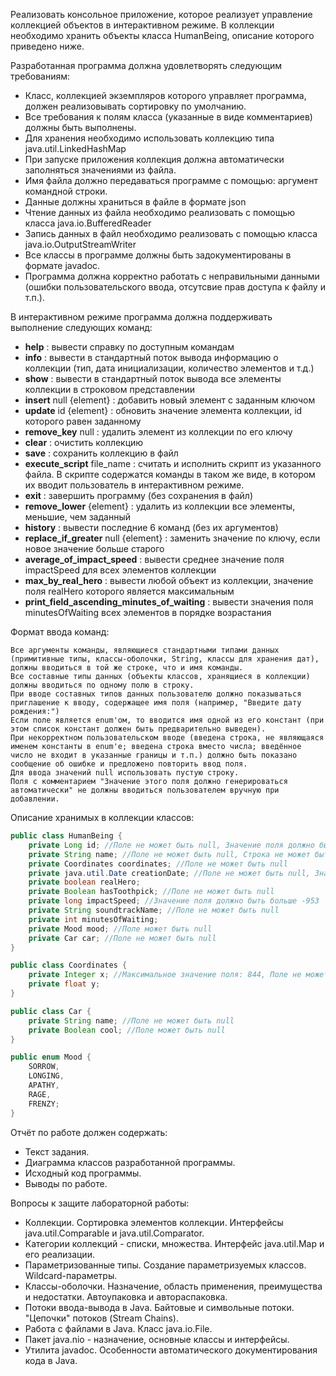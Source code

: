 Реализовать консольное приложение, которое реализует управление коллекцией объектов в интерактивном режиме. В коллекции необходимо хранить объекты класса HumanBeing, описание которого приведено ниже.

Разработанная программа должна удовлетворять следующим требованиям:

- Класс, коллекцией экземпляров которого управляет программа, должен реализовывать сортировку по умолчанию.
- Все требования к полям класса (указанные в виде комментариев) должны быть выполнены.
- Для хранения необходимо использовать коллекцию типа java.util.LinkedHashMap
- При запуске приложения коллекция должна автоматически заполняться значениями из файла.
- Имя файла должно передаваться программе с помощью: аргумент командной строки.
- Данные должны храниться в файле в формате json
- Чтение данных из файла необходимо реализовать с помощью класса java.io.BufferedReader
- Запись данных в файл необходимо реализовать с помощью класса java.io.OutputStreamWriter
- Все классы в программе должны быть задокументированы в формате javadoc.
- Программа должна корректно работать с неправильными данными (ошибки пользовательского ввода, отсутсвие прав доступа к файлу и т.п.).

В интерактивном режиме программа должна поддерживать выполнение следующих команд:

* **help** : вывести справку по доступным командам
* **info** : вывести в стандартный поток вывода информацию о коллекции (тип, дата инициализации, количество элементов и т.д.)
* **show** : вывести в стандартный поток вывода все элементы коллекции в строковом представлении
* **insert** null {element} : добавить новый элемент с заданным ключом
* **update** id {element} : обновить значение элемента коллекции, id которого равен заданному
* **remove_key** null : удалить элемент из коллекции по его ключу
* **clear** : очистить коллекцию
* **save** : сохранить коллекцию в файл
* **execute_script** file_name : считать и исполнить скрипт из указанного файла. В скрипте содержатся команды в таком же виде, в котором их вводит пользователь в интерактивном режиме.
* **exit** : завершить программу (без сохранения в файл)
* **remove_lower** {element} : удалить из коллекции все элементы, меньшие, чем заданный
* **history** : вывести последние 6 команд (без их аргументов)
* **replace_if_greater** null {element} : заменить значение по ключу, если новое значение больше старого
* **average_of_impact_speed** : вывести среднее значение поля impactSpeed для всех элементов коллекции
* **max_by_real_hero** : вывести любой объект из коллекции, значение поля realHero которого является максимальным
* **print_field_ascending_minutes_of_waiting** : вывести значения поля minutesOfWaiting всех элементов в порядке возрастания

Формат ввода команд:

    Все аргументы команды, являющиеся стандартными типами данных (примитивные типы, классы-оболочки, String, классы для хранения дат), должны вводиться в той же строке, что и имя команды.
    Все составные типы данных (объекты классов, хранящиеся в коллекции) должны вводиться по одному полю в строку.
    При вводе составных типов данных пользователю должно показываться приглашение к вводу, содержащее имя поля (например, "Введите дату рождения:")
    Если поле является enum'ом, то вводится имя одной из его констант (при этом список констант должен быть предварительно выведен).
    При некорректном пользовательском вводе (введена строка, не являющаяся именем константы в enum'е; введена строка вместо числа; введённое число не входит в указанные границы и т.п.) должно быть показано сообщение об ошибке и предложено повторить ввод поля.
    Для ввода значений null использовать пустую строку.
    Поля с комментарием "Значение этого поля должно генерироваться автоматически" не должны вводиться пользователем вручную при добавлении.

Описание хранимых в коллекции классов:

```java
public class HumanBeing {
    private Long id; //Поле не может быть null, Значение поля должно быть больше 0, Значение этого поля должно быть уникальным, Значение этого поля должно генерироваться автоматически
    private String name; //Поле не может быть null, Строка не может быть пустой
    private Coordinates coordinates; //Поле не может быть null
    private java.util.Date creationDate; //Поле не может быть null, Значение этого поля должно генерироваться автоматически
    private boolean realHero;
    private Boolean hasToothpick; //Поле не может быть null
    private long impactSpeed; //Значение поля должно быть больше -953
    private String soundtrackName; //Поле не может быть null
    private int minutesOfWaiting;
    private Mood mood; //Поле может быть null
    private Car car; //Поле не может быть null
}

public class Coordinates {
    private Integer x; //Максимальное значение поля: 844, Поле не может быть null
    private float y;
}

public class Car {
    private String name; //Поле не может быть null
    private Boolean cool; //Поле может быть null
}

public enum Mood {
    SORROW,
    LONGING,
    APATHY,
    RAGE,
    FRENZY;
}
```

Отчёт по работе должен содержать:

* Текст задания.
* Диаграмма классов разработанной программы.
* Исходный код программы.
* Выводы по работе.

Вопросы к защите лабораторной работы:

* Коллекции. Сортировка элементов коллекции. Интерфейсы java.util.Comparable и java.util.Comparator.
* Категории коллекций - списки, множества. Интерфейс java.util.Map и его реализации.
* Параметризованные типы. Создание параметризуемых классов. Wildcard-параметры.
* Классы-оболочки. Назначение, область применения, преимущества и недостатки. Автоупаковка и автораспаковка.
* Потоки ввода-вывода в Java. Байтовые и символьные потоки. "Цепочки" потоков (Stream Chains).
* Работа с файлами в Java. Класс java.io.File.
* Пакет java.nio - назначение, основные классы и интерфейсы.
* Утилита javadoc. Особенности автоматического документирования кода в Java.

